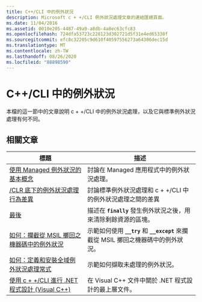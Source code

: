 ```yaml
---
title: C++/CLI 中的例外狀況
description: Microsoft c + +/CLI 例外狀況處理文章的連結匯總頁面。
ms.date: 11/04/2016
ms.assetid: 0010e205-4487-49a9-a8db-4a8ec63cfc83
ms.openlocfilehash: 724dfa53723c228123d302721d5f31e4ed65330f
ms.sourcegitcommit: efc8c32205c9d610f40597556273a64306dec15d
ms.translationtype: MT
ms.contentlocale: zh-TW
ms.lasthandoff: 08/26/2020
ms.locfileid: "88898590"
---
```

# <a name="exceptions-in-ccli"></a>C++/CLI 中的例外狀況

本檔的這一節中的文章說明 c + +/CLI 中的例外狀況處理，以及它與標準例外狀況處理有何不同。

## <a name="related-articles"></a>相關文章

|標題|描述|
|-----------|-----------------|
|[使用 Managed 例外狀況的基本概念](../dotnet/basic-concepts-in-using-managed-exceptions.md)|討論在 Managed 應用程式中的例外狀況處理。|
|[/CLR 底下的例外狀況處理行為差異](../dotnet/differences-in-exception-handling-behavior-under-clr.md)|討論標準例外狀況處理和 c + +/CLI 中的例外狀況處理之間的差異|
|[最後](../dotnet/finally.md)|描述在 **`finally`** 發生例外狀況之後，用來清除剩餘資源的區塊。|
|[如何：攔截從 MSIL 擲回之機器碼中的例外狀況](../dotnet/how-to-catch-exceptions-in-native-code-thrown-from-msil.md)|示範如何使用 **`__try`** 和 **`__except`** 來攔截從 MSIL 擲回之機器碼中的例外狀況。|
|[如何：定義和安裝全域例外狀況處理常式](../dotnet/how-to-define-and-install-a-global-exception-handler.md)|示範如何擷取未處理的例外狀況。|
|[使用 c + +/CLI 進行 .NET 程式設計 (Visual C++) ](../dotnet/dotnet-programming-with-cpp-cli-visual-cpp.md)|在 Visual C++ 文件中關於 .NET 程式設計的最上層文件。|
